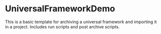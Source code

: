 # UniversalFrameworkDemo

This is a basic template for archiving a universal framework and importing it in a project.  Includes run scripts and post archive scripts.
